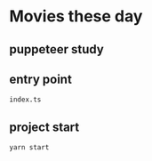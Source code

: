 # Movies these day
## puppeteer study

## entry point
```
index.ts
```

## project start
```
yarn start
```

